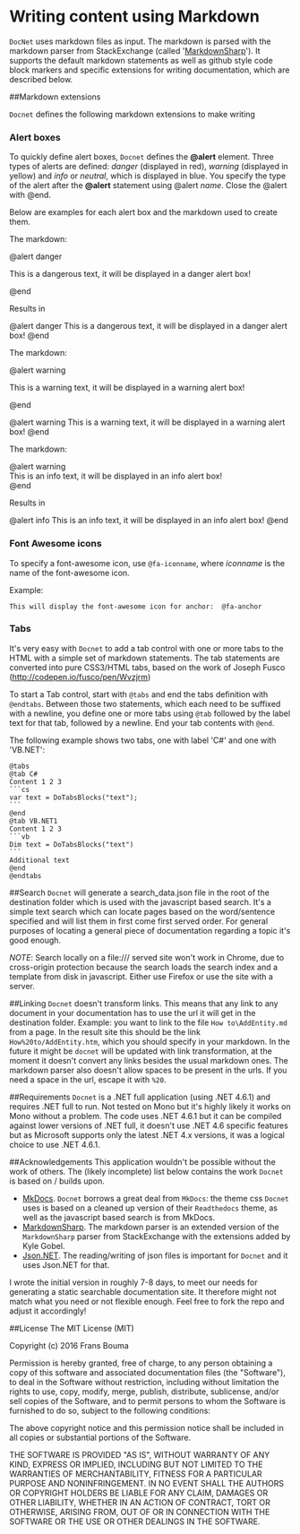 Writing content using Markdown
==============================

`DocNet` uses markdown files as input. The markdown is parsed with the markdown parser from StackExchange (called '[MarkdownSharp](https://github.com/KyleGobel/MarkdownSharp-GithubCodeBlocks)'). It supports the default markdown statements as well as github style code block markers and specific extensions for writing documentation, which are described below. 

##Markdown extensions

`Docnet` defines the following markdown extensions to make writing  

### Alert boxes
To quickly define alert boxes, `Docnet` defines the **&#64;alert** element. Three types of alerts are defined: *danger* (displayed in red), *warning* (displayed in yellow) and *info* or *neutral*, which is displayed in blue. You specify the type of the alert after the **&#64;alert** statement using &#64;alert *name*. Close the &#64;alert with &#64;end. 

Below are examples for each alert box and the markdown used to create them. 

The markdown: 

&#64;alert danger

This is a dangerous text, it will be displayed in a danger alert box!

&#64;end

Results in
  
@alert danger
This is a dangerous text, it will be displayed in a danger alert box!
@end

The markdown: 

&#64;alert warning

This is a warning text, it will be displayed in a warning alert box!

&#64;end

@alert warning
This is a warning text, it will be displayed in a warning alert box!
@end

The markdown: 

&#64;alert warning\
This is an info text, it will be displayed in an info alert box!\
&#64;end


Results in
  
@alert info
This is an info text, it will be displayed in an info alert box!
@end

### Font Awesome icons
To specify a font-awesome icon, use `@fa-iconname`, where _iconname_ is the name of the font-awesome icon.

Example:
```
This will display the font-awesome icon for anchor:  @fa-anchor
```

### Tabs
It's very easy with `Docnet` to add a tab control with one or more tabs to the HTML with a simple set of markdown statements. The tab statements are converted into pure CSS3/HTML tabs, based on the work of Joseph Fusco (http://codepen.io/fusco/pen/Wvzjrm)

To start a Tab control, start with `@tabs` and end the tabs definition with `@endtabs`. Between those two statements, which each need to be suffixed with a newline, you define one or more tabs using `@tab` followed by the label text for that tab, followed by a newline. End your tab contents with `@end`.

The following example shows two tabs, one with label 'C#' and one with 'VB.NET':
   
    @tabs
    @tab C#
    Content 1 2 3
    ```cs
    var text = DoTabsBlocks("text");
    ```
    @end
    @tab VB.NET1
    Content 1 2 3
    ```vb
    Dim text = DoTabsBlocks("text")
    ```
    Additional text
    @end
    @endtabs

##Search
`Docnet` will generate a search_data.json file in the root of the destination folder which is used with the javascript based search. It's a simple text search which can locate pages based on the word/sentence specified and will list them in first come first served order. For general purposes of locating a general piece of documentation regarding a topic it's good enough.

*NOTE*: Search locally on a file:/// served site won't work in Chrome, due to cross-origin protection because the search loads the search index and a template from disk in javascript. Either use Firefox or use the site with a server.

##Linking
`Docnet` doesn't transform links. This means that any link to any document in your documentation has to use the url it will get in the destination folder. Example: you want to link to the file `How to\AddEntity.md` from a page. In the result site this should be the link `How%20to/AddEntity.htm`, which you should specify in your markdown. In the future it might be `docnet` will be updated with link transformation, at the moment it doesn't convert any links besides the usual markdown ones. The markdown parser also doesn't allow spaces to be present in the urls. If you need a space in the url, escape it with `%20`. 

##Requirements
`Docnet` is a .NET full application (using .NET 4.6.1) and requires .NET full to run. Not tested on Mono but it's highly likely it works on Mono without a problem. The code uses .NET 4.6.1 but it can be compiled against lower versions of .NET full, it doesn't use .NET 4.6 specific features but as Microsoft supports only the latest .NET 4.x versions, it was a logical choice to use .NET 4.6.1.

##Acknowledgements
This application wouldn't be possible without the work of others. The (likely incomplete) list below contains the work `Docnet` is based on / builds upon. 

* [MkDocs](http://www.mkdocs.org/). `Docnet` borrows a great deal from `MkDocs`: the theme css `Docnet` uses is based on a cleaned up version of their `Readthedocs` theme, as well as the javascript based search is from MkDocs. 
* [MarkdownSharp](https://github.com/KyleGobel/MarkdownSharp-GithubCodeBlocks). The markdown parser is an extended version of the `MarkdownSharp` parser from StackExchange with the extensions added by Kyle Gobel. 
* [Json.NET](http://www.newtonsoft.com/json). The reading/writing of json files is important for `Docnet` and it uses Json.NET for that. 

I wrote the initial version in roughly 7-8 days, to meet our needs for generating a static searchable documentation site. It therefore might not match what you need or not flexible enough. Feel free to fork the repo and adjust it accordingly!

##License
The MIT License (MIT)

Copyright (c) 2016 Frans Bouma

Permission is hereby granted, free of charge, to any person obtaining a copy of this software and associated documentation files (the "Software"), to deal in the Software without restriction, including without limitation the rights to use, copy, modify, merge, publish, distribute, sublicense, and/or sell copies of the Software, and to permit persons to whom the Software is furnished to do so, subject to the following conditions:

The above copyright notice and this permission notice shall be included in all copies or substantial portions of the Software.

THE SOFTWARE IS PROVIDED "AS IS", WITHOUT WARRANTY OF ANY KIND, EXPRESS OR IMPLIED, INCLUDING BUT NOT LIMITED TO THE WARRANTIES OF MERCHANTABILITY, FITNESS FOR A PARTICULAR PURPOSE AND NONINFRINGEMENT. IN NO EVENT SHALL THE AUTHORS OR COPYRIGHT HOLDERS BE LIABLE FOR ANY CLAIM, DAMAGES OR OTHER LIABILITY, WHETHER IN AN ACTION OF CONTRACT, TORT OR OTHERWISE, ARISING FROM, OUT OF OR IN CONNECTION WITH THE SOFTWARE OR THE USE OR OTHER DEALINGS IN THE SOFTWARE.

